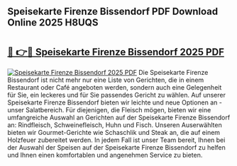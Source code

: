 ## Speisekarte Firenze Bissendorf PDF Download Online 2025 H8UQS

# <h2><a href="http://gcaxl1j.nevu.top/?p=Speisekarte+Firenze+Bissendorf">🔗 👉🔴 Speisekarte Firenze Bissendorf 2025 PDF</a></h2>

[![Speisekarte Firenze Bissendorf 2025 PDF](https://i.imgur.com/dBaPXMq.png)](http://gcaxl1j.nevu.top/?p=Speisekarte+Firenze+Bissendorf)
Die Speisekarte Firenze Bissendorf ist nicht mehr nur eine Liste von Gerichten, die in einem Restaurant oder Café angeboten werden, sondern auch eine Gelegenheit für Sie, ein leckeres und für Sie passendes Gericht zu wählen. Auf unserer Speisekarte Firenze Bissendorf bieten wir leichte und neue Optionen an - unser Salatbereich. Für diejenigen, die Fleisch mögen, bieten wir eine umfangreiche Auswahl an Gerichten auf der Speisekarte Firenze Bissendorf an: Rindfleisch, Schweinefleisch, Huhn und Fisch. Unseren Auserwählten bieten wir Gourmet-Gerichte wie Schaschlik und Steak an, die auf einem Holzfeuer zubereitet werden. In jedem Fall ist unser Team bereit, Ihnen bei der Auswahl der Speisen auf der Speisekarte Firenze Bissendorf zu helfen und Ihnen einen komfortablen und angenehmen Service zu bieten.
